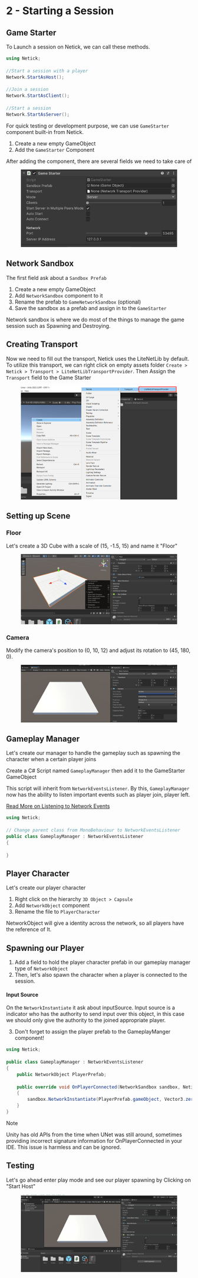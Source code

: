 # 2 - Starting a Session

## Game Starter
To Launch a session on Netick, we can call these methods.

```cs
using Netick;

//Start a session with a player
Network.StartAsHost();

//Join a session
Network.StartAsClient();

//Start a session
Network.StartAsServer();
```

For quick testing or development purpose, we can use `GameStarter` component built-in from Netick.

1. Create a new empty GameObject
2. Add the `GameStarter` Component

After adding the component, there are several fields we need to take care of

<figure><img src="../images/getting-started/102-game-starter.png" alt=""><figcaption></figcaption></figure>

## Network Sandbox
The first field ask about a `Sandbox Prefab`

1. Create a new empty GameObject
2. Add `NetworkSandbox` component to it
3. Rename the prefab to `GameNetworkSandbox` (optional)
4. Save the sandbox as a prefab and assign in to the `GameStarter`

Network sandbox is where we do most of the things to manage the game session such as Spawning and Destroying.

## Creating Transport
Now we need to fill out the transport, Netick uses the LiteNetLib by default. To utilize this transport, we can right click on empty assets folder `Create > Netick > Transport > LiteNetLibTransportProvider`.
Then Assign the `Transport` field to the Game Starter

<figure><img src="../images/getting-started/102-create-transport.png" alt=""><figcaption></figcaption></figure>

## Setting up Scene
### Floor
Let's create a 3D Cube with a scale of (15, -1.5, 15) and name it "Floor"

<figure><img src="../images/getting-started/102-floor.png" alt=""><figcaption></figcaption></figure>

### Camera
Modify the camera's position to (0, 10, 12) and adjust its rotation to (45, 180, 0).

<figure><img src="../images/getting-started/102-camera.png" alt=""><figcaption></figcaption></figure>

## Gameplay Manager
Let's create our manager to handle the gameplay such as spawning the character when a certain player joins

Create a C# Script named `GameplayManager` then add it to the GameStarter GameObject

This script will inherit from `NetworkEventsListener`. By this, `GameplayManager` now has the ability to listen important events such as player join, player left.

[Read More on Listening to Network Events](listening-to-network-events.md)

```cs
using Netick;

// Change parent class from MonoBehaviour to NetworkEventsListener
public class GameplayManager : NetworkEventsListener
{
    
}
```

## Player Character
Let's create our player character
1. Right click on the hierarchy `3D Object > Capsule`
2. Add `NetworkObject` component
3. Rename the file to `PlayerCharacter`

NetworkObject will give a identity across the network, so all players have the reference of It. 

## Spawning our Player
1. Add a field to hold the player character prefab in our gameplay manager type of `NetworkObject`
2. Then, let's also spawn the character when a player is connected to the session.

#### Input Source
On the `NetworkInstantiate` it ask about inputSource. 
Input source is a indicator who has the authority to send input over this object, in this case we should only give the authority to the joined appropriate player.

3. Don't forget to assign the player prefab to the GameplayManger component!

```cs
using Netick;

public class GameplayManager : NetworkEventsListener
{
    public NetworkObject PlayerPrefab;

    public override void OnPlayerConnected(NetworkSandbox sandbox, Netick.NetworkPlayer player)
    {
        sandbox.NetworkInstantiate(PlayerPrefab.gameObject, Vector3.zero, Quaternion.identity, player);
    }
}
```

> [!Note]
> Unity has old APIs from the time when UNet was still around, sometimes providing incorrect signature information for OnPlayerConnected in your IDE. This issue is harmless and can be ignored.

## Testing

Let's go ahead enter play mode and see our player spawning by Clicking on "Start Host"

<figure><img src="../images/getting-started/102-player-spawning.gif" alt=""><figcaption></figcaption></figure>
